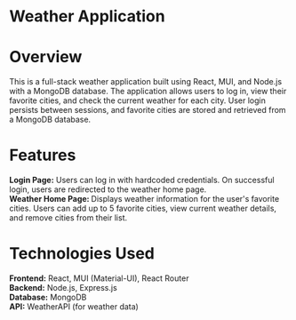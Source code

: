 # Weather Application <br/>
# Overview <br/>
 This is a full-stack weather application built using React, MUI, and Node.js with a MongoDB database. The application allows users to log in, view their favorite cities, and check the current weather for each city. User login persists between sessions, and favorite cities are stored and retrieved from a MongoDB database.

 # Features <br/>
 <b>Login Page:</b> Users can log in with hardcoded credentials. On successful login, users are redirected to the weather home page.<br/>
 <b> Weather Home Page: </b> Displays weather information for the user's favorite cities. Users can add up to 5 favorite cities, view current weather details, and remove cities from their list.<br/>
 # Technologies Used <br/>
<b>Frontend:</b> React, MUI (Material-UI), React Router<br/>
<b>Backend:</b> Node.js, Express.js<br/>
<b>Database:</b> MongoDB<br/>
<b>API:</b> WeatherAPI (for weather data)<br/>
